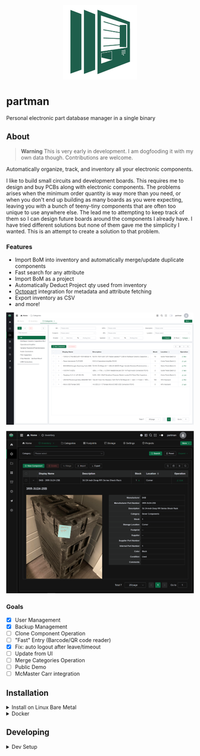 <p align="center">
  <img src="src/assets/images/logo.png" width="200" />
</p>

# partman

Personal electronic part database manager in a single binary

## About

> **Warning**
> This is very early in development. I am dogfooding it with my own data though.
> Contributions are welcome.

Automatically organize, track, and inventory all your electronic components.

I like to build small circuits and development boards. This requires me to design and buy PCBs along with electronic components. The problems arises when the minimum order quantity is way more than you need, or when you don't end up building as many boards as you were expecting, leaving you with a bunch of teeny-tiny components that are often too unique to use anywhere else. The lead me to attempting to keep track of them so I can design future boards around the components I already have. I have tried different solutions but none of them gave me the simplicity I wanted. This is an attempt to create a solution to that problem.

### Features

- Import BoM into inventory and automatically merge/update duplicate components
- Fast search for any attribute
- Import BoM as a project
- Automatically Deduct Project qty used from inventory
- [Octopart](https://octopart.com/) integration for metadata and attribute fetching
- Export inventory as CSV
- and more!

![](docs/Screenshot%202023-02-24%20194626.png)

![](docs/Screenshot%202023-02-25%20232759.png)

### Goals

- [x] User Management
- [x] Backup Management
- [ ] Clone Component Operation
- [ ] "Fast" Entry (Barcode/QR code reader)
- [x] Fix: auto logout after leave/timeout
- [ ] Update from UI
- [ ] Merge Categories Operation
- [ ] Public Demo
- [ ] McMaster Carr integration

## Installation

<details>

<summary>Install on Linux Bare Metal</summary>

### Install on Linux Bare Metal

1.  Download latest release of partman for your system. See [Releases](https://github.com/phcreery/partman/releases)

2.  Set environment variables for PARTMAN_USER_EMAIL, PARTMAN_USER_USERNAME, and PARTMAN_USER_PASSWORD

    > Note: env variables for PARTMAN_USER_EMAIL, PARTMAN_USER_USERNAME, and PARTMAN_USER_PASSWORD are needed for first time database creation only.

3.  Initialize database

        partman migrate up

4.  Start partman

        partman serve --http="0.0.0.0:8090"

5.  Visit the link and follow the steps to create a new admin account, OR, run the following

        partman superuser upsert <PARTMAN_ADMIN_EMAIL> <PARTMAN_ADMIN_PASSWORD>

6.  (optional) Create systemd service

        sudo nano /lib/systemd/system/partman.service

```
[Unit]
Description = partman

[Service]
Type             = simple
User             = partman
Group            = partman
LimitNOFILE      = 4096
Restart          = always
RestartSec       = 5s
StandardOutput   = append:/home/partman/errors.log
StandardError    = append:/home/partman/errors.log
WorkingDirectory = /home/partman/
ExecStart        = /home/partman/partman serve --http="0.0.0.0:8080"

[Install]
WantedBy         = multi-user.target
```

```
sudo systemctl daemon-reload
sudo systemctl restart partman
sudo systemctl status partman
```

### Updating

```
sudo systemctl stop partman
[download latest partman binary]
partman migrate up
sudo systemctl start partman
```

</details>

<details>

<summary>Docker</summary>

### Docker

```
docker run -d \
  --name partman \
  --restart unless-stopped \
  -v $(pwd)/data:/app/pb_data \
  -e PARTMAN_USER_EMAIL=partman@example.com \
  -e PARTMAN_USER_USERNAME=partman \
  -e PARTMAN_USER_PASSWORD=partmanpassword \
  -p 8092:8092 \
  phcreery/partman:latest
```

Setup superuser/admin account

```
docker exec -ti partman /app/partman superuser create admin@example.com adminadmin
```

> Note: env variables for PARTMAN_USER_EMAIL, PARTMAN_USER_USERNAME, and PARTMAN_USER_PASSWORD are needed for first time database creation only.

</details>

## Developing

<details>

<summary>Dev Setup</summary>

🚀 Technologies used:

- Go
- [PocketBase](https://pocketbase.io/)
- TypeScript
- Vue 3
- Vite
- [Geeker Admin Template](https://github.com/HalseySpicy/Geeker-Admin) and [Fork](https://github.com/Geeker-Admin/Geeker-Admin) (from latest commit on 7/04/25)
- Element-Plus
- Pinia

### Dev Setup

Install prerequisites

- golang >= 1.19

- node & npm OR bun

```
bun i
```

Run server environment

```
bun run dev:server
```

Run client environment with HRM in another terminal

```
bun run dev:client
```

### Build

```
bun run build:all:release
```

### Build with Docker

```
docker build -f 'Dockerfile' -t 'phcreery/partman:latest' '.'
OR
bun run build:docker
```

With predefined account options (not recommended)

```
docker build \
  --build-arg PARTMAN_ADMIN_EMAIL=admin@example.com \
  --build-arg PARTMAN_ADMIN_PASSWORD=AdminPassword1 \
  --build-arg PARTMAN_USER_EMAIL=partman@example.com \
  --build-arg PARTMAN_USER_USERNAME=partman \
  --build-arg PARTMAN_USER_PASSWORD=partmanpassword \
  -f 'Dockerfile' -t 'phcreery/partman:latest' '.'
```

### Release

Test build with

```
bun run build:all
```

On success

```
bun run tag
git push --follow-tags
bun run build:all:release
bun run build:docker:latest
bun run push:docker:latest
```

</details>
